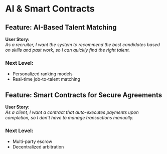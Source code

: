 # AI & Smart Contracts

## Feature: AI-Based Talent Matching
**User Story:**  
_As a recruiter, I want the system to recommend the best candidates based on skills and past work, so I can quickly find the right talent._

### Next Level:
- Personalized ranking models
- Real-time job-to-talent matching

## Feature: Smart Contracts for Secure Agreements
**User Story:**  
_As a client, I want a contract that auto-executes payments upon completion, so I don’t have to manage transactions manually._

### Next Level:
- Multi-party escrow
- Decentralized arbitration

